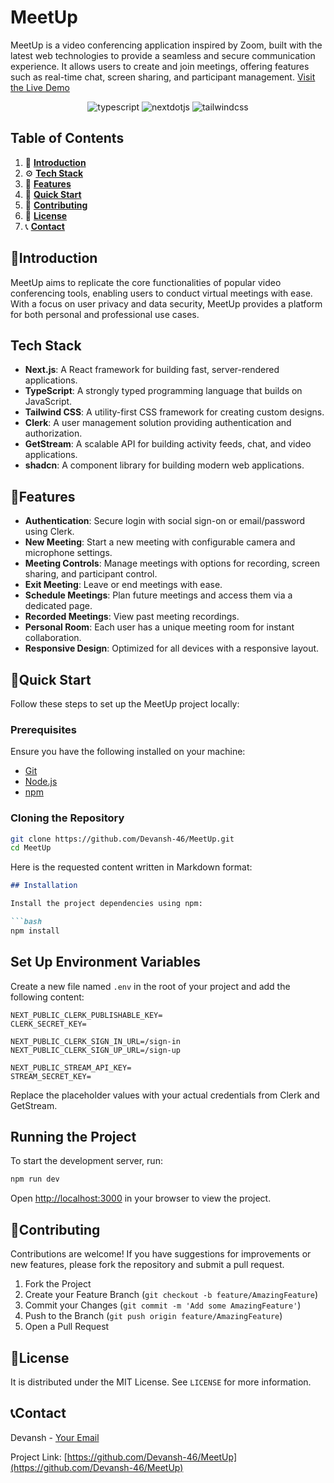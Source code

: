 # MeetUp

MeetUp is a video conferencing application inspired by Zoom, built with the latest web technologies to provide a seamless and secure communication experience. It allows users to create and join meetings, offering features such as real-time chat, screen sharing, and participant management. <a href="https://meet-up-beta.vercel.app/" target="_blank">Visit the Live Demo</a>
<div align='center'>
    <img src="https://img.shields.io/badge/-TypeScript-black?style=for-the-badge&logoColor=white&logo=typescript&color=3178C6" alt="typescript" />
    <img src="https://img.shields.io/badge/-Next_JS-black?style=for-the-badge&logoColor=white&logo=nextdotjs&color=000000" alt="nextdotjs" />
    <img src="https://img.shields.io/badge/-Tailwind_CSS-black?style=for-the-badge&logoColor=white&logo=tailwindcss&color=06B6D4" alt="tailwindcss" />
  </div>

## Table of Contents

1. 🤖 [**Introduction**](#introduction)
2. ⚙️ [**Tech Stack**](#tech-stack)
3. 🔋 [**Features**](#features)
4. 🚀 [**Quick Start**](#quick-start)
5. 🤝 [**Contributing**](#contributing)
6. 📜 [**License**](#license)
7. 📞 [**Contact**](#contact)

## 🤖Introduction

MeetUp aims to replicate the core functionalities of popular video conferencing tools, enabling users to conduct virtual meetings with ease. With a focus on user privacy and data security, MeetUp provides a platform for both personal and professional use cases.

## Tech Stack

- **Next.js**: A React framework for building fast, server-rendered applications.
- **TypeScript**: A strongly typed programming language that builds on JavaScript.
- **Tailwind CSS**: A utility-first CSS framework for creating custom designs.
- **Clerk**: A user management solution providing authentication and authorization.
- **GetStream**: A scalable API for building activity feeds, chat, and video applications.
- **shadcn**: A component library for building modern web applications.

## 🔋Features

- **Authentication**: Secure login with social sign-on or email/password using Clerk.
- **New Meeting**: Start a new meeting with configurable camera and microphone settings.
- **Meeting Controls**: Manage meetings with options for recording, screen sharing, and participant control.
- **Exit Meeting**: Leave or end meetings with ease.
- **Schedule Meetings**: Plan future meetings and access them via a dedicated page.
- **Recorded Meetings**: View past meeting recordings.
- **Personal Room**: Each user has a unique meeting room for instant collaboration.
- **Responsive Design**: Optimized for all devices with a responsive layout.

## 🚀Quick Start

Follow these steps to set up the MeetUp project locally:

### Prerequisites

Ensure you have the following installed on your machine:

- [Git](https://git-scm.com/)
- [Node.js](https://nodejs.org/en)
- [npm](https://www.npmjs.com/)

### Cloning the Repository

```bash
git clone https://github.com/Devansh-46/MeetUp.git
cd MeetUp
```

Here is the requested content written in Markdown format:

```markdown
## Installation

Install the project dependencies using npm:

```bash
npm install
```

## Set Up Environment Variables

Create a new file named `.env` in the root of your project and add the following content:

```env
NEXT_PUBLIC_CLERK_PUBLISHABLE_KEY=
CLERK_SECRET_KEY=

NEXT_PUBLIC_CLERK_SIGN_IN_URL=/sign-in
NEXT_PUBLIC_CLERK_SIGN_UP_URL=/sign-up

NEXT_PUBLIC_STREAM_API_KEY=
STREAM_SECRET_KEY=
```

Replace the placeholder values with your actual credentials from Clerk and GetStream.

## Running the Project

To start the development server, run:

```bash
npm run dev
```

Open [http://localhost:3000](http://localhost:3000) in your browser to view the project.

## 🤝Contributing

Contributions are welcome! If you have suggestions for improvements or new features, please fork the repository and submit a pull request.

1. Fork the Project
2. Create your Feature Branch (`git checkout -b feature/AmazingFeature`)
3. Commit your Changes (`git commit -m 'Add some AmazingFeature'`)
4. Push to the Branch (`git push origin feature/AmazingFeature`)
5. Open a Pull Request

## 📜License

It is distributed under the MIT License. See `LICENSE` for more information.

## 📞Contact

Devansh - [Your Email](mailto:devansh.chaubey46@gmail.com)

Project Link: [https://github.com/Devansh-46/MeetUp](https://github.com/Devansh-46/MeetUp)
